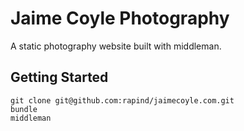 # Jaime Coyle Photography

A static photography website built with middleman.

## Getting Started

```
git clone git@github.com:rapind/jaimecoyle.com.git
bundle
middleman
```
